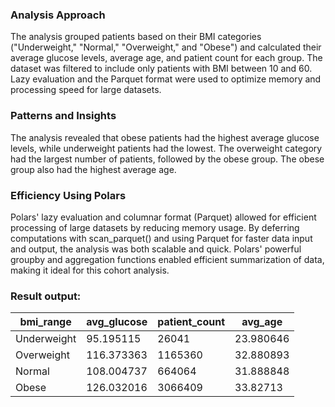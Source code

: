 ### Analysis Approach
The analysis grouped patients based on their BMI categories ("Underweight," "Normal," "Overweight," and "Obese") and calculated their average glucose levels, average age, and patient count for each group. The dataset was filtered to include only patients with BMI between 10 and 60. Lazy evaluation and the Parquet format were used to optimize memory and processing speed for large datasets.


### Patterns and Insights
The analysis revealed that obese patients had the highest average glucose levels, while underweight patients had the lowest. The overweight category had the largest number of patients, followed by the obese group. The obese group also had the highest average age.


### Efficiency Using Polars
Polars' lazy evaluation and columnar format (Parquet) allowed for efficient processing of large datasets by reducing memory usage. By deferring computations with scan_parquet() and using Parquet for faster data input and output, the analysis was both scalable and quick. Polars' powerful groupby and aggregation functions enabled efficient summarization of data, making it ideal for this cohort analysis.


### Result output: 
| bmi_range   | avg_glucose | patient_count | avg_age   |
|-------------|-------------|----------------|-----------|
| Underweight | 95.195115   | 26041          | 23.980646 |
| Overweight  | 116.373363  | 1165360        | 32.880893 |
| Normal      | 108.004737  | 664064         | 31.888848 |
| Obese       | 126.032016  | 3066409        | 33.82713  |


